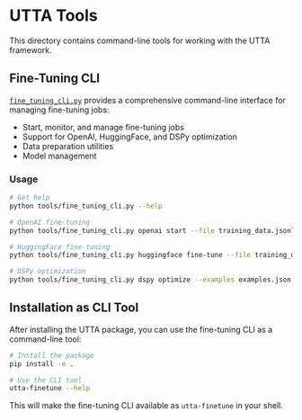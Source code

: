 # UTTA Tools

This directory contains command-line tools for working with the UTTA framework.

## Fine-Tuning CLI

[`fine_tuning_cli.py`](fine_tuning_cli.py) provides a comprehensive command-line interface for managing fine-tuning jobs:

- Start, monitor, and manage fine-tuning jobs
- Support for OpenAI, HuggingFace, and DSPy optimization
- Data preparation utilities
- Model management

### Usage

```bash
# Get help
python tools/fine_tuning_cli.py --help

# OpenAI fine-tuning
python tools/fine_tuning_cli.py openai start --file training_data.jsonl --model gpt-3.5-turbo

# HuggingFace fine-tuning
python tools/fine_tuning_cli.py huggingface fine-tune --file training_data.jsonl --model microsoft/phi-2 --use-lora

# DSPy optimization
python tools/fine_tuning_cli.py dspy optimize --examples examples.json --module teacher_responder
```

## Installation as CLI Tool

After installing the UTTA package, you can use the fine-tuning CLI as a command-line tool:

```bash
# Install the package
pip install -e .

# Use the CLI tool
utta-finetune --help
```

This will make the fine-tuning CLI available as `utta-finetune` in your shell. 